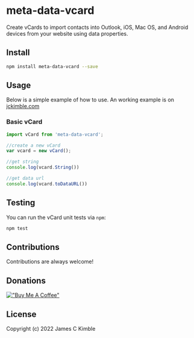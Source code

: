 meta-data-vcard
=====

Create vCards to import contacts into Outlook, iOS, Mac OS, and Android devices from your website using data properties.

## Install

```sh
npm install meta-data-vcard --save
```

## Usage

Below is a simple example of how to use. An working example is on [jckimble.com](https://jckimble.com)

### Basic vCard

```js
import vCard from 'meta-data-vcard';

//create a new vCard
var vcard = new vCard();

//get string
console.log(vcard.String())

//get data url
console.log(vcard.toDataURL())

```

## Testing

You can run the vCard unit tests via `npm`:

```sh
npm test
```

## Contributions

Contributions are always welcome!

## Donations

[!["Buy Me A Coffee"](https://www.buymeacoffee.com/assets/img/custom_images/orange_img.png)](https://www.buymeacoffee.com/jckimble)

## License
Copyright (c) 2022 James C Kimble
